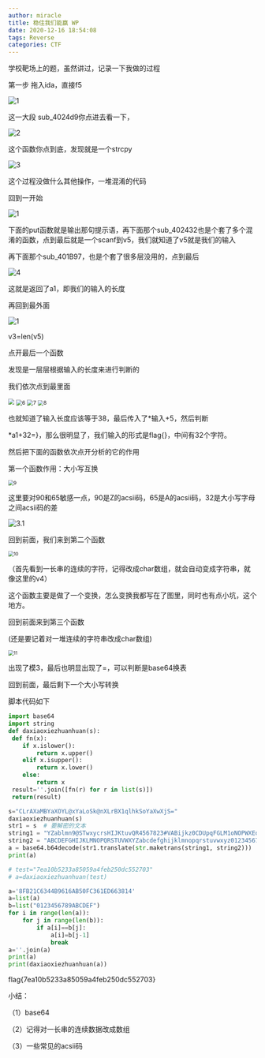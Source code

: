 ```yaml
---
author: miracle
title: 稳住我们能赢 WP
date: 2020-12-16 18:54:08
tags: Reverse
categories: CTF
---
```


学校靶场上的题，虽然讲过，记录一下我做的过程

第一步 拖入ida，直接f5  

![1](%E7%A8%B3%E4%BD%8F%E6%88%91%E4%BB%AC%E8%83%BD%E8%B5%A2-WP/1.PNG)

这一大段 sub_4024d9你点进去看一下，

![2](%E7%A8%B3%E4%BD%8F%E6%88%91%E4%BB%AC%E8%83%BD%E8%B5%A2-WP/2.PNG)

这个函数你点到底，发现就是一个strcpy

![3](%E7%A8%B3%E4%BD%8F%E6%88%91%E4%BB%AC%E8%83%BD%E8%B5%A2-WP/3.PNG)

这个过程没做什么其他操作，一堆混淆的代码

回到一开始

![1](%E7%A8%B3%E4%BD%8F%E6%88%91%E4%BB%AC%E8%83%BD%E8%B5%A2-WP/1.PNG)

下面的put函数就是输出那句提示语，再下面那个sub_402432也是个套了多个混淆的函数，点到最后就是一个scanf到v5，我们就知道了v5就是我们的输入

再下面那个sub_401B97，也是个套了很多层没用的，点到最后

![4](%E7%A8%B3%E4%BD%8F%E6%88%91%E4%BB%AC%E8%83%BD%E8%B5%A2-WP/4.PNG)

这就是返回了a1，即我们的输入的长度

再回到最外面

![1](%E7%A8%B3%E4%BD%8F%E6%88%91%E4%BB%AC%E8%83%BD%E8%B5%A2-WP/1.PNG)

v3=len(v5)

点开最后一个函数

发现是一层层根据输入的长度来进行判断的

我们依次点到最里面



<img src="%E7%A8%B3%E4%BD%8F%E6%88%91%E4%BB%AC%E8%83%BD%E8%B5%A2-WP/5.PNG" style="zoom: 75%;" />

<img src="%E7%A8%B3%E4%BD%8F%E6%88%91%E4%BB%AC%E8%83%BD%E8%B5%A2-WP/6.PNG" alt="6" style="zoom:75%;" />

<img src="%E7%A8%B3%E4%BD%8F%E6%88%91%E4%BB%AC%E8%83%BD%E8%B5%A2-WP/7.PNG" alt="7" style="zoom:75%;" />

<img src="%E7%A8%B3%E4%BD%8F%E6%88%91%E4%BB%AC%E8%83%BD%E8%B5%A2-WP/8.PNG" alt="8" style="zoom:70%;" />

也就知道了输入长度应该等于38，最后传入了*输入+5，然后判断

*a1+32=}，那么很明显了，我们输入的形式是flag{}，中间有32个字符。

然后把下面的函数依次点开分析的它的作用

第一个函数作用：大小写互换

<img src="%E7%A8%B3%E4%BD%8F%E6%88%91%E4%BB%AC%E8%83%BD%E8%B5%A2-WP/9.PNG" alt="9" style="zoom: 67%;" />

这里要对90和65敏感一点，90是Z的acsii码，65是A的acsii码，32是大小写字母之间acsii码的差

![3.1](%E7%A8%B3%E4%BD%8F%E6%88%91%E4%BB%AC%E8%83%BD%E8%B5%A2-WP/3.1.PNG)

回到前面，我们来到第二个函数

<img src="%E7%A8%B3%E4%BD%8F%E6%88%91%E4%BB%AC%E8%83%BD%E8%B5%A2-WP/10.PNG" alt="10" style="zoom:67%;" />

（首先看到一长串的连续的字符，记得改成char数组，就会自动变成字符串，就像这里的v4）

这个函数主要是做了一个变换，怎么变换我都写在了图里，同时也有点小坑，这个地方。

回到前面来到第三个函数

(还是要记着对一堆连续的字符串改成char数组)

<img src="%E7%A8%B3%E4%BD%8F%E6%88%91%E4%BB%AC%E8%83%BD%E8%B5%A2-WP/11.PNG" alt="11" style="zoom:67%;" />

出现了模3，最后也明显出现了=，可以判断是base64换表

回到前面，最后剩下一个大小写转换

脚本代码如下

```python
import base64
import string
def daxiaoxiezhuanhuan(s):
 def fn(x):
    if x.islower():
        return x.upper()
    elif x.isupper():
        return x.lower()
    else:
        return x
 result=''.join([fn(r) for r in list(s)])
 return(result)

s="CLrAXaMBYaXOYL@xYaLoSk@nXLrBX1qlhkSoYaXwXjS="
daxiaoxiezhuanhuan(s)
str1 = s  # 要解密的文本
string1 = "YZablmn9@STwxycrsHIJKtuvQR4567823#VABijkz0CDUpqFGLM1oNOPWXEdefgh"  # 换了之后的表
string2 = "ABCDEFGHIJKLMNOPQRSTUVWXYZabcdefghijklmnopqrstuvwxyz0123456789+/"
a = base64.b64decode(str1.translate(str.maketrans(string1, string2)))
print(a)

# test="7ea10b5233a85059a4feb250dc552703"
# a=daxiaoxiezhuanhuan(test)

a='8FB21C6344B9616AB50FC361ED663814'
a=list(a)
b=list("0123456789ABCDEF")
for i in range(len(a)):
    for j in range(len(b)):
        if a[i]==b[j]:
            a[i]=b[j-1]
            break
a=''.join(a)
print(a)
print(daxiaoxiezhuanhuan(a))

```

flag{7ea10b5233a85059a4feb250dc552703}

小结：

（1）base64

（2）记得对一长串的连续数据改成数组

（3）一些常见的acsii码